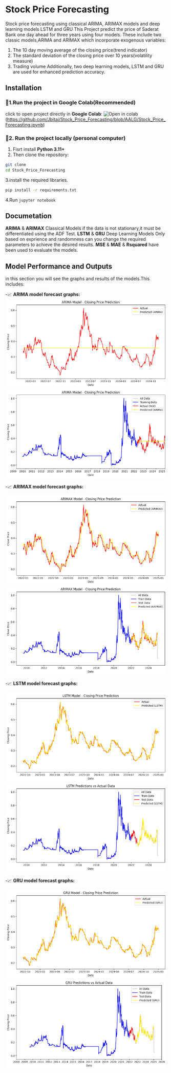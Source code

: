 # Stock Price Forecasting

Stock price forecasting using classical ARIMA, ARIMAX models and deep learning models LSTM and GRU
This Project predict the price of Saderat Bank one day ahead for three years
using four models. These include two classic models,ARIMA and ARIMAX which incorporate exogenous variables:
1.  The 10 day moving average of the closing price(trend indicator)
2.  The standard deviation of the closing price over 10 years(volatility measure)
3.  Trading volume
Additionally, two deep learning models, LSTM and GRU are used for enhanced prediction accuracy.

## Installation
### 🔹1.Run the project in Google Colab(Recommended)
click to open project directly in **Google Colab**:
![Open in colab](https://img.shields.io/badge/Open%20in-%20colab-yellow?logo=googlecolab)(https://github.com/Jbitaj/Stock_Price_Forecasting/blob/AALG/Stock_Price_Forecasting.ipynb)
### 🔹2. Run the project locally (personal computer)
1. Fisrt install **Python 3.11+**
2. Then clone the repository:
```bash
git clone
cd Stock_Price_Forecasting
```
3.install the required libraries.
```bash
pip install -r requirements.txt
```
4.Run `jupyter notebook`
## Documetation
**ARIMA** & **ARIMAX** Classical Models
if the data is not stationary,it must be differentiated using the ADF Test.
**LSTM** & **GRU** Deep Learning Models
Only based on exprience and randomness can you change the required parameters to achieve the desired results.
**MSE** & **MAE** & **Rsquared** have been used to evaluate the models.

## Model Performance and Outputs
in this section you will see the graphs and results of the models.This includes:

-📈 **ARIMA model forecast graphs:**
![ARIMA_Resut1](OUTPUTS/ARIMA1.png)
![ARIMA_Resut1](OUTPUTS/ARIMA2.png)

-📈 **ARIMAX model forecast graphs:**

![ARIMAX_Resut1](OUTPUTS/ARIMAX1.png)
![ARIMAX_Resut2](OUTPUTS/ARIMAX2.png)

-📈 **LSTM model forecast graphs:**

![LSTM_Resut1](OUTPUTS/LSTM1.png)
![LSTM_Resut2](OUTPUTS/LSTM2.png)

-📈 **GRU model forecast graphs:**

![GRU_Resut1](OUTPUTS/GRU1.png)
![GRU_Resut2](OUTPUTS/GRU2.png)












